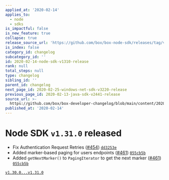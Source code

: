 ```yaml
---
applied_at: '2020-02-14'
applies_to:
  - node
  - sdks
is_impactful: false
is_new_feature: true
collapse: true
release_source_url: 'https://github.com/box/box-node-sdk/releases/tag/v1.31.0'
is_index: false
category_id: changelog
subcategory_id: ''
id: 2020-02-14-node-sdk-v1310-release
rank: null
total_steps: null
type: changelog
sibling_id: ''
parent_id: changelog
next_page_id: 2020-02-25-windows-net-sdk-v3220-release
previous_page_id: 2020-02-13-java-sdk-v2441-release
source_url: >-
  https://github.com/box/box-developer-changelog/blob/main/content/2020/02-14-node-sdk-v1310-release.md
published_at: '2020-02-14'
---
```

# Node SDK `v1.31.0` released

- Fix Authentication Request Retries ([#454](https://github.com/box/box-node-sdk/pull/454)) [`dd3253e`](https://github.com/box/box-node-sdk/commit/dd3253e)
- Added marker-based paging for users endpoints ([#461](https://github.com/box/box-node-sdk/pull/461)) [`055cb5b`](https://github.com/box/box-node-sdk/commit/055cb5b)
- Added `getNextMarker()` to `PagingIterator` to get the next marker ([#461](https://github.com/box/box-node-sdk/pull/461)) [`055cb5b`](https://github.com/box/box-node-sdk/commit/055cb5b)

[`v1.30.0...v1.31.0`](https://github.com/box/box-node-sdk/compare/`v1.30.0...v1.31.0`)